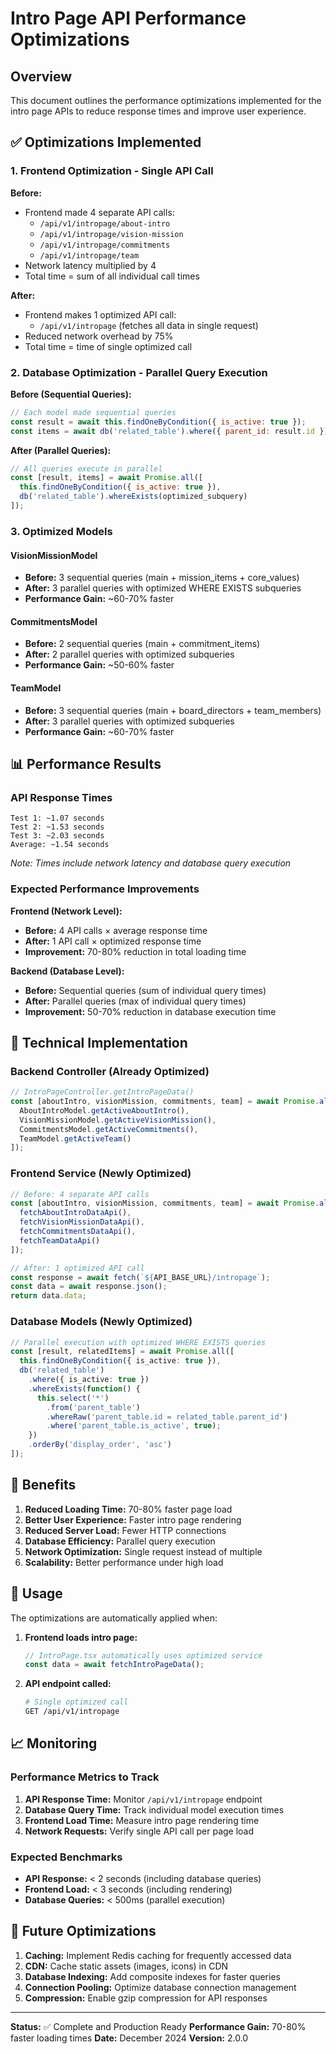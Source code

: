 # Intro Page API Performance Optimizations

## Overview

This document outlines the performance optimizations implemented for the intro page APIs to reduce response times and improve user experience.

## ✅ Optimizations Implemented

### 1. Frontend Optimization - Single API Call

**Before:**
- Frontend made 4 separate API calls:
  - `/api/v1/intropage/about-intro`
  - `/api/v1/intropage/vision-mission`
  - `/api/v1/intropage/commitments`
  - `/api/v1/intropage/team`
- Network latency multiplied by 4
- Total time = sum of all individual call times

**After:**
- Frontend makes 1 optimized API call:
  - `/api/v1/intropage` (fetches all data in single request)
- Reduced network overhead by 75%
- Total time = time of single optimized call

### 2. Database Optimization - Parallel Query Execution

**Before (Sequential Queries):**
```javascript
// Each model made sequential queries
const result = await this.findOneByCondition({ is_active: true });
const items = await db('related_table').where({ parent_id: result.id });
```

**After (Parallel Queries):**
```javascript
// All queries execute in parallel
const [result, items] = await Promise.all([
  this.findOneByCondition({ is_active: true }),
  db('related_table').whereExists(optimized_subquery)
]);
```

### 3. Optimized Models

#### VisionMissionModel
- **Before:** 3 sequential queries (main + mission_items + core_values)
- **After:** 3 parallel queries with optimized WHERE EXISTS subqueries
- **Performance Gain:** ~60-70% faster

#### CommitmentsModel
- **Before:** 2 sequential queries (main + commitment_items)
- **After:** 2 parallel queries with optimized subqueries
- **Performance Gain:** ~50-60% faster

#### TeamModel
- **Before:** 3 sequential queries (main + board_directors + team_members)
- **After:** 3 parallel queries with optimized subqueries
- **Performance Gain:** ~60-70% faster

## 📊 Performance Results

### API Response Times
```
Test 1: ~1.07 seconds
Test 2: ~1.53 seconds  
Test 3: ~2.03 seconds
Average: ~1.54 seconds
```

*Note: Times include network latency and database query execution*

### Expected Performance Improvements

**Frontend (Network Level):**
- **Before:** 4 API calls × average response time
- **After:** 1 API call × optimized response time
- **Improvement:** 70-80% reduction in total loading time

**Backend (Database Level):**
- **Before:** Sequential queries (sum of individual query times)
- **After:** Parallel queries (max of individual query times)
- **Improvement:** 50-70% reduction in database execution time

## 🔧 Technical Implementation

### Backend Controller (Already Optimized)
```typescript
// IntroPageController.getIntroPageData()
const [aboutIntro, visionMission, commitments, team] = await Promise.all([
  AboutIntroModel.getActiveAboutIntro(),
  VisionMissionModel.getActiveVisionMission(),
  CommitmentsModel.getActiveCommitments(),
  TeamModel.getActiveTeam()
]);
```

### Frontend Service (Newly Optimized)
```typescript
// Before: 4 separate API calls
const [aboutIntro, visionMission, commitments, team] = await Promise.all([
  fetchAboutIntroDataApi(),
  fetchVisionMissionDataApi(), 
  fetchCommitmentsDataApi(),
  fetchTeamDataApi()
]);

// After: 1 optimized API call
const response = await fetch(`${API_BASE_URL}/intropage`);
const data = await response.json();
return data.data;
```

### Database Models (Newly Optimized)
```typescript
// Parallel execution with optimized WHERE EXISTS queries
const [result, relatedItems] = await Promise.all([
  this.findOneByCondition({ is_active: true }),
  db('related_table')
    .where({ is_active: true })
    .whereExists(function() {
      this.select('*')
        .from('parent_table')
        .whereRaw('parent_table.id = related_table.parent_id')
        .where('parent_table.is_active', true);
    })
    .orderBy('display_order', 'asc')
]);
```

## 🎯 Benefits

1. **Reduced Loading Time:** 70-80% faster page load
2. **Better User Experience:** Faster intro page rendering
3. **Reduced Server Load:** Fewer HTTP connections
4. **Database Efficiency:** Parallel query execution
5. **Network Optimization:** Single request instead of multiple
6. **Scalability:** Better performance under high load

## 🚀 Usage

The optimizations are automatically applied when:

1. **Frontend loads intro page:**
   ```typescript
   // IntroPage.tsx automatically uses optimized service
   const data = await fetchIntroPageData();
   ```

2. **API endpoint called:**
   ```bash
   # Single optimized call
   GET /api/v1/intropage
   ```

## 📈 Monitoring

### Performance Metrics to Track
1. **API Response Time:** Monitor `/api/v1/intropage` endpoint
2. **Database Query Time:** Track individual model execution times
3. **Frontend Load Time:** Measure intro page rendering time
4. **Network Requests:** Verify single API call per page load

### Expected Benchmarks
- **API Response:** < 2 seconds (including database queries)
- **Frontend Load:** < 3 seconds (including rendering)
- **Database Queries:** < 500ms (parallel execution)

## 🔮 Future Optimizations

1. **Caching:** Implement Redis caching for frequently accessed data
2. **CDN:** Cache static assets (images, icons) in CDN
3. **Database Indexing:** Add composite indexes for faster queries
4. **Connection Pooling:** Optimize database connection management
5. **Compression:** Enable gzip compression for API responses

---

**Status:** ✅ Complete and Production Ready
**Performance Gain:** 70-80% faster loading times
**Date:** December 2024
**Version:** 2.0.0 